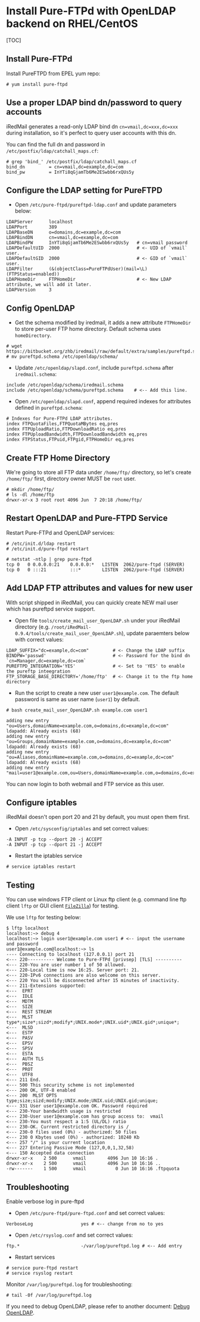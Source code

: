 # Install Pure-FTPd with OpenLDAP backend on RHEL/CentOS

[TOC]

## Install Pure-FTPd

Install PureFTPD from EPEL yum repo:

```
# yum install pure-ftpd
```

## Use a proper LDAP bind dn/password to query accounts

iRedMail generates a read-only LDAP bind dn `cn=vmail,dc=xxx,dc=xxx` during
installation, so it's perfect to query user accounts with this dn.

You can find the full dn and password in `/etc/postfix/ldap/catchall_maps.cf`:

```
# grep 'bind_' /etc/postfix/ldap/catchall_maps.cf
bind_dn         = cn=vmail,dc=example,dc=com
bind_pw         = InYTi8qGjamTb6Me2ESwbb6rxQUs5y
```

## Configure the LDAP setting for PureFTPD

* Open `/etc/pure-ftpd/pureftpd-ldap.conf` and update parameters below:

```
LDAPServer      localhost
LDAPPort        389
LDAPBaseDN      o=domains,dc=example,dc=com
LDAPBindDN      cn=vmail,dc=example,dc=com
LDAPBindPW      InYTi8qGjamTb6Me2ESwbb6rxQUs5y   # cn=vmail password 
LDAPDefaultUID  2000                             # <- UID of `vmail` user.
LDAPDefaultGID  2000                             # <- GID of `vmail` user.
LDAPFilter      (&(objectClass=PureFTPdUser)(mail=\L)(FTPStatus=enabled))
LDAPHomeDir     FTPHomeDir                       # <- New LDAP attribute, we will add it later.
LDAPVersion     3
```

## Config OpenLDAP

* Get the schema modified by iredmail, it adds a new attribute `FTPHomeDir` to
  store per-user FTP home directory. Default schema uses `homeDirectory`.

```
# wget https://bitbucket.org/zhb/iredmail/raw/default/extra/samples/pureftpd.schema
# mv pureftpd.schema /etc/openldap/schema/
```

* Update `/etc/openldap/slapd.conf`, include `pureftpd.schema` after `iredmail.schema`:

```
include /etc/openldap/schema/iredmail.schema
include /etc/openldap/schema/pureftpd.schema    # <-- Add this line.
```

* Open `/etc/openldap/slapd.conf`, append required indexes for attributes
  defined in `pureftpd.schema`:

```
# Indexes for Pure-FTPd LDAP attributes.
index FTPQuotaFiles,FTPQuotaMBytes eq,pres
index FTPUploadRatio,FTPDownloadRatio eq,pres
index FTPUploadBandwidth,FTPDownloadBandwidth eq,pres
index FTPStatus,FTPuid,FTPgid,FTPHomeDir eq,pres
```

## Create FTP Home Directory

We're going to store all FTP data under `/home/ftp/` directory, so let's create
`/home/ftp/` first, directory owner MUST be `root` user.

```
# mkdir /home/ftp/
# ls -dl /home/ftp
drwxr-xr-x 3 root root 4096 Jun  7 20:18 /home/ftp/
```

## Restart OpenLDAP and Pure-FTPD Service

Restart Pure-FTPd and OpenLDAP services:

```
# /etc/init.d/ldap restart
# /etc/init.d/pure-ftpd restart 

# netstat -ntlp | grep pure-ftpd
tcp 0   0 0.0.0.0:21    0.0.0.0:*   LISTEN  2062/pure-ftpd (SERVER)
tcp 0   0 :::21         :::*        LISTEN  2062/pure-ftpd (SERVER)
```

## Add LDAP FTP attributes and values for new user

With script shipped in iRedMail, you can quickly create NEW mail user which
has pureftpd service support.

* Open file `tools/create_mail_user_OpenLDAP.sh` under your iRedMail directory
  (e.g. `/root/iRedMail-0.9.4/tools/create_mail_user_OpenLDAP.sh`), update
  paraemters below with correct values:

```
LDAP_SUFFIX="dc=example,dc=com"         # <- Change the LDAP suffix 
BINDPW='passwd'                         # <- Password for the bind dn `cn=Manager,dc=example,dc=com`
PUREFTPD_INTEGRATION='YES'              # <- Set to 'YES' to enable the pureftp inteegration
FTP_STORAGE_BASE_DIRECTORY='/home/ftp'  # <- Change it to the ftp home directory
```

* Run the script to create a new user `user1@example.com`. The default
  password is same as user name (`user1`) by default.

```
# bash create_mail_user_OpenLDAP.sh example.com user1

adding new entry "ou=Users,domainName=example.com,o=domains,dc=example,dc=com"
ldapadd: Already exists (68)
adding new entry "ou=Groups,domainName=example.com,o=domains,dc=example,dc=com"
ldapadd: Already exists (68)
adding new entry "ou=Aliases,domainName=example.com,o=domains,dc=example,dc=com"
ldapadd: Already exists (68)
adding new entry "mail=user1@example.com,ou=Users,domainName=example.com,o=domains,dc=example,dc=com"
```

You can now login to both webmail and FTP service as this user.

## Configure iptables

iRedMail doesn't open port 20 and 21 by default, you must open them first.

* Open `/etc/sysconfig/iptables` and set correct values:

```
-A INPUT -p tcp --dport 20 -j ACCEPT
-A INPUT -p tcp --dport 21 -j ACCEPT
```

* Restart the iptables service

```
# service iptables restart 
```

## Testing

You can use windows FTP client or Linux ftp client (e.g. command line ftp
client `lftp` or GUI client [`FileZilla`](https://filezilla-project.org)) for
testing.

We use `lftp` for testing below:

```
$ lftp localhost
localhost:~> debug 4
localhost:~> login user1@example.com user1 # <-- input the username and password
user1@example.com@localhost:~> ls 
---- Connecting to localhost (127.0.0.1) port 21
<--- 220---------- Welcome to Pure-FTPd [privsep] [TLS] ----------
<--- 220-You are user number 1 of 50 allowed.
<--- 220-Local time is now 16:25. Server port: 21.
<--- 220-IPv6 connections are also welcome on this server.
<--- 220 You will be disconnected after 15 minutes of inactivity.
<--- 211-Extensions supported:
<---  EPRT
<---  IDLE
<---  MDTM
<---  SIZE
<---  REST STREAM
<---  MLST type*;size*;sizd*;modify*;UNIX.mode*;UNIX.uid*;UNIX.gid*;unique*;
<---  MLSD
<---  ESTP
<---  PASV
<---  EPSV
<---  SPSV
<---  ESTA
<---  AUTH TLS
<---  PBSZ
<---  PROT
<---  UTF8
<--- 211 End.
<--- 500 This security scheme is not implemented
<--- 200 OK, UTF-8 enabled
<--- 200  MLST OPTS type;size;sizd;modify;UNIX.mode;UNIX.uid;UNIX.gid;unique;
<--- 331 User user1@example.com OK. Password required
<--- 230-Your bandwidth usage is restricted
<--- 230-User user1@example.com has group access to:  vmail   
<--- 230-You must respect a 1:5 (UL/DL) ratio
<--- 230-OK. Current restricted directory is /
<--- 230-0 files used (0%) - authorized: 50 files
<--- 230 0 Kbytes used (0%) - authorized: 10240 Kb
<--- 257 "/" is your current location
<--- 227 Entering Passive Mode (127,0,0,1,32,58)
<--- 150 Accepted data connection
drwxr-xr-x    2 500      vmail        4096 Jun 10 16:16 .
drwxr-xr-x    2 500      vmail        4096 Jun 10 16:16 ..
-rw-------    1 500      vmail           0 Jun 10 16:16 .ftpquota
```

## Troubleshooting

Enable verbose log in pure-ftpd

* Open `/etc/pure-ftpd/pure-ftpd.conf`  and set correct values:

```
VerboseLog                  yes # <-- change from no to yes
```

* Open `/etc/rsyslog.conf` and set correct values:

```
ftp.*                       -/var/log/pureftpd.log # <-- Add entry
```

* Restart services

```
# service pure-ftpd restart
# service rsyslog restart
```

Monitor `/var/log/pureftpd.log` for troubleshooting:

```
# tail -0f /var/log/pureftpd.log
```

If you need to debug OpenLDAP, please refer to another document:  [Debug OpenLDAP](./debug.openldap.html).
